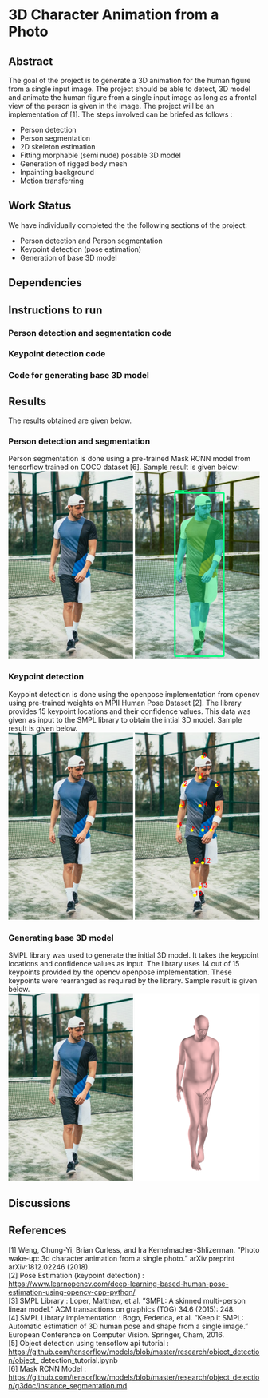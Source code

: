 # 3D Character Animation from a Photo
## Abstract
The goal of the project is to generate a 3D animation for the human figure from a single input image. The project should be able to detect, 3D model and animate the human figure from a single input image as long as a frontal view of the person is given in the image. The project will be an implementation of [1].
The steps involved can be briefed as follows :
- Person detection
- Person segmentation
- 2D skeleton estimation
- Fitting morphable (semi nude) posable 3D model
- Generation of rigged body mesh
- Inpainting background
- Motion transferring
## Work Status
We have individually completed the the following sections of the project:
- Person detection and Person segmentation
- Keypoint detection (pose estimation)
- Generation of base 3D model
## Dependencies

## Instructions to run
### Person detection and segmentation code

### Keypoint detection code

### Code for generating base 3D model

## Results
The results obtained are given below.
### Person detection and segmentation
Person segmentation is done using a pre-trained Mask RCNN model from tensorflow trained on COCO dataset [6]. Sample result is given below:  
<img src="https://github.com/shyama95/CS73-computer-vision-project/blob/master/images/input_image1.jpeg" width="250" alt="Input image"/> <img src="https://github.com/shyama95/CS73-computer-vision-project/blob/master/images/rcnn_output_image1.jpg" width="250" alt="Segmentation output"/>
### Keypoint detection
Keypoint detection is done using the openpose implementation from opencv using pre-trained weights on MPII Human Pose Dataset [2]. The library provides 15 keypoint locations and their confidence values. This data was given as input to the SMPL library to obtain the intial 3D model. Sample result is given below.  
<img src="https://github.com/shyama95/CS73-computer-vision-project/blob/master/images/input_image1.jpeg" width="250" alt="Input image"/> <img src="https://github.com/shyama95/CS73-computer-vision-project/blob/master/images/keypoint_detection_image1.png" width="250" alt="Keypoint detection output"/>
### Generating base 3D model
SMPL library was used to generate the initial 3D model. It takes the keypoint locations and confidence values as input. The library uses 14 out of 15 keypoints provided by the opencv openpose implementation. These keypoints were rearranged as required by the library. Sample result is given below.  
<img src="https://github.com/shyama95/CS73-computer-vision-project/blob/master/images/input_image1.jpeg" width="250" alt="Input image"/> <img src="https://github.com/shyama95/CS73-computer-vision-project/blob/master/images/smpl_output_image1.png" width="250" alt="Initial 3D model"/>
## Discussions
## References
[1] Weng, Chung-Yi, Brian Curless, and Ira Kemelmacher-Shlizerman. ”Photo wake-up: 3d character animation from a single photo.” arXiv preprint arXiv:1812.02246 (2018).  
[2] Pose Estimation (keypoint detection) : https://www.learnopencv.com/deep-learning-based-human-pose-estimation-using-opencv-cpp-python/  
[3] SMPL Library : Loper, Matthew, et al. ”SMPL: A skinned multi-person linear model.” ACM transactions on graphics (TOG) 34.6 (2015): 248.  
[4] SMPL Library implementation : Bogo, Federica, et al. ”Keep it SMPL: Automatic estimation of 3D human pose and shape from a single image.” European Conference on Computer Vision. Springer, Cham, 2016.  
[5] Object detection using tensoflow api tutorial : https://github.com/tensorflow/models/blob/master/research/object_detection/object_
detection_tutorial.ipynb  
[6] Mask RCNN Model : https://github.com/tensorflow/models/blob/master/research/object_detection/g3doc/instance_segmentation.md
